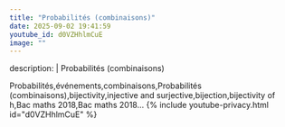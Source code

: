 ```yaml
---
title: "Probabilités (combinaisons)"
date: 2025-09-02 19:41:59 
youtube_id: d0VZHhlmCuE
image: ""
---
```

description: |
  Probabilités (combinaisons)
  
  Probabilités,événements,combinaisons,Probabilités (combinaisons),bijectivity,injective and surjective,bijection,bijectivity of h,Bac maths 2018,Bac maths 2018...
{% include youtube-privacy.html id="d0VZHhlmCuE" %}
